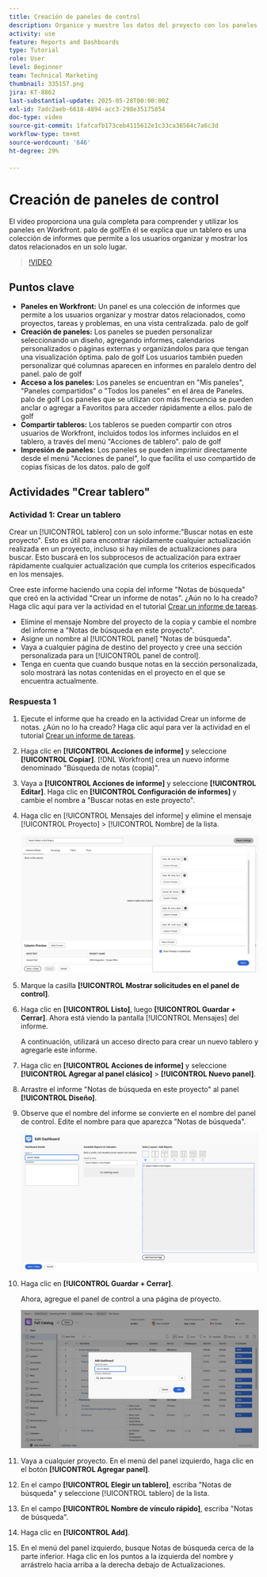 ```yaml
---
title: Creación de paneles de control
description: Organice y muestre los datos del proyecto con los paneles de control de Workfront. Puede acceder a ellos fácilmente, personalizarlos, y compartir e imprimir para una administración y colaboración de proyectos sin problemas.
activity: use
feature: Reports and Dashboards
type: Tutorial
role: User
level: Beginner
team: Technical Marketing
thumbnail: 335157.png
jira: KT-8862
last-substantial-update: 2025-05-28T00:00:00Z
exl-id: 7adc2aeb-6618-4894-acc3-298e35175854
doc-type: video
source-git-commit: 1fafcafb173ceb4115612e1c33ca36564c7a6c3d
workflow-type: tm+mt
source-wordcount: '646'
ht-degree: 29%

---
```


# Creación de paneles de control

El vídeo proporciona una guía completa para comprender y utilizar los paneles en Workfront.
palo de golfEn él se explica que un tablero es una colección de informes que permite a los usuarios organizar y mostrar los datos relacionados en un solo lugar.

>[!VIDEO](https://video.tv.adobe.com/v/335157/?quality=12&learn=on)

## Puntos clave

* **Paneles en Workfront:** Un panel es una colección de informes que permite a los usuarios organizar y mostrar datos relacionados, como proyectos, tareas y problemas, en una vista centralizada. palo de golf
* **Creación de paneles:** Los paneles se pueden personalizar seleccionando un diseño, agregando informes, calendarios personalizados o páginas externas y organizándolos para que tengan una visualización óptima. palo de golf Los usuarios también pueden personalizar qué columnas aparecen en informes en paralelo dentro del panel. palo de golf
* **Acceso a los paneles:** Los paneles se encuentran en &quot;Mis paneles&quot;, &quot;Paneles compartidos&quot; o &quot;Todos los paneles&quot; en el área de Paneles. palo de golf Los paneles que se utilizan con más frecuencia se pueden anclar o agregar a Favoritos para acceder rápidamente a ellos. palo de golf
* **Compartir tableros:** Los tableros se pueden compartir con otros usuarios de Workfront, incluidos todos los informes incluidos en el tablero, a través del menú &quot;Acciones de tablero&quot;. palo de golf
* **Impresión de paneles:** Los paneles se pueden imprimir directamente desde el menú &quot;Acciones de panel&quot;, lo que facilita el uso compartido de copias físicas de los datos. palo de golf


## Actividades &quot;Crear tablero&quot;

### Actividad 1: Crear un tablero

Crear un [!UICONTROL tablero] con un solo informe:&quot;Buscar notas en este proyecto&quot;. Esto es útil para encontrar rápidamente cualquier actualización realizada en un proyecto, incluso si hay miles de actualizaciones para buscar. Esto buscará en los subprocesos de actualización para extraer rápidamente cualquier actualización que cumpla los criterios especificados en los mensajes.

Cree este informe haciendo una copia del informe &quot;Notas de búsqueda&quot; que creó en la actividad &quot;Crear un informe de notas&quot;. ¿Aún no lo ha creado? Haga clic aquí para ver la actividad en el tutorial [Crear un informe de tareas](https://experienceleague.adobe.com/es/docs/workfront-learn/tutorials-workfront/reporting/basic-reporting/create-a-task-report#activity-1-create-a-note-report-with-prompts).

* Elimine el mensaje Nombre del proyecto de la copia y cambie el nombre del informe a &quot;Notas de búsqueda en este proyecto&quot;.
* Asigne un nombre al [!UICONTROL panel] &quot;Notas de búsqueda&quot;.
* Vaya a cualquier página de destino del proyecto y cree una sección personalizada para un [!UICONTROL panel de control].
* Tenga en cuenta que cuando busque notas en la sección personalizada, solo mostrará las notas contenidas en el proyecto en el que se encuentra actualmente.

### Respuesta 1

1. Ejecute el informe que ha creado en la actividad Crear un informe de notas. ¿Aún no lo ha creado? Haga clic aquí para ver la actividad en el tutorial [Crear un informe de tareas](https://experienceleague.adobe.com/es/docs/workfront-learn/tutorials-workfront/reporting/basic-reporting/create-a-task-report#activity-1-create-a-note-report-with-prompts).
1. Haga clic en **[!UICONTROL Acciones de informe]** y seleccione **[!UICONTROL Copiar]**. [!DNL Workfront] crea un nuevo informe denominado &quot;Búsqueda de notas (copia)&quot;.
1. Vaya a **[!UICONTROL Acciones de informe]** y seleccione **[!UICONTROL Editar]**. Haga clic en **[!UICONTROL Configuración de informes]** y cambie el nombre a &quot;Buscar notas en este proyecto&quot;.
1. Haga clic en [!UICONTROL Mensajes del informe] y elimine el mensaje [!UICONTROL Proyecto] > [!UICONTROL Nombre] de la lista.

   ![Una imagen de la pantalla para crear un panel de control nuevo](assets/edit-report-prompts.png)

1. Marque la casilla **[!UICONTROL Mostrar solicitudes en el panel de control]**.
1. Haga clic en **[!UICONTROL Listo]**, luego **[!UICONTROL Guardar + Cerrar]**. Ahora está viendo la pantalla [!UICONTROL Mensajes] del informe.

   A continuación, utilizará un acceso directo para crear un nuevo tablero y agregarle este informe.

1. Haga clic en **[!UICONTROL Acciones de informe]** y seleccione **[!UICONTROL Agregar al panel clásico]** > **[!UICONTROL Nuevo panel]**.
1. Arrastre el informe &quot;Notas de búsqueda en este proyecto&quot; al panel **[!UICONTROL Diseño]**.
1. Observe que el nombre del informe se convierte en el nombre del panel de control. Edite el nombre para que aparezca &quot;Notas de búsqueda&quot;.

   ![Una imagen de la pantalla para crear un panel de control nuevo](assets/create-dashboard.png)

1. Haga clic en **[!UICONTROL Guardar + Cerrar]**.

   Ahora, agregue el panel de control a una página de proyecto.

   ![Una imagen de la pantalla para crear un panel de control nuevo](assets/add-custom-section.png)

1. Vaya a cualquier proyecto. En el menú del panel izquierdo, haga clic en el botón **[!UICONTROL Agregar panel]**.
1. En el campo **[!UICONTROL Elegir un tablero]**, escriba &quot;Notas de búsqueda&quot; y seleccione [!UICONTROL tablero] de la lista.
1. En el campo **[!UICONTROL Nombre de vínculo rápido]**, escriba &quot;Notas de búsqueda&quot;.
1. Haga clic en **[!UICONTROL Add]**.
1. En el menú del panel izquierdo, busque Notas de búsqueda cerca de la parte inferior. Haga clic en los puntos a la izquierda del nombre y arrástrelo hacia arriba a la derecha debajo de Actualizaciones.

